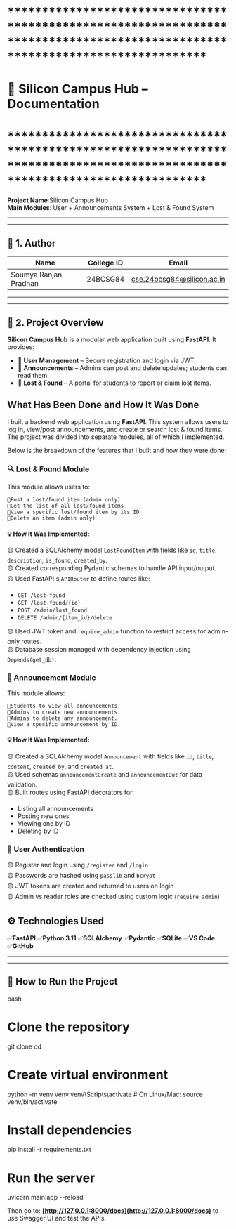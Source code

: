 # *****************************************************************************************************************************
#                                                📘 Silicon Campus Hub – Documentation
# *****************************************************************************************************************************

**Project Name**:Silicon Campus Hub\
**Main Modules**: User + Announcements System + Lost & Found System

---------------------------------------------------------------------------------------
---------------------------------------------------------------------------------------

## 👤 1. Author

| Name                   | College ID | Email                        |
|------------------------|------------|------------------------------|
| Soumya Ranjan Pradhan  | 24BCSG84   | cse.24bcsg84@silicon.ac.in   |

----------------------------------------------------------------------------------------
----------------------------------------------------------------------------------------

## 📌 2. Project Overview

**Silicon Campus Hub** is a modular web application built using **FastAPI**. It provides:

- 👥 **User Management** – Secure registration and login via JWT.
- 📢 **Announcements** – Admins can post and delete updates; students can read them.
- 🧳 **Lost & Found** – A portal for students to report or claim lost items.

## What Has Been Done and How It Was Done

I built a backend web application using **FastAPI**. This system allows users to log in, view/post announcements, and create or search lost & found items. The project was divided into separate modules, all of which I implemented.

Below is the breakdown of the features that I built and how they were done:

### 🔍 Lost & Found Module

This module allows users to:

    📌Post a lost/found item (admin only)
    📌Get the list of all lost/found items
    📌View a specific lost/found item by its ID
    📌Delete an item (admin only)

#### 💡 How It Was Implemented:

🟡 Created a SQLAlchemy model `LostFoundItem` with fields like `id`, `title`, `description`, `is_found`, `created_by`.  
🟡 Created corresponding Pydantic schemas to handle API input/output.  
🟡 Used FastAPI's `APIRouter` to define routes like:  

  * `GET /lost-found`
  * `GET /lost-found/{id}`
  * `POST /admin/lost_found`
  * `DELETE /admin/{item_id}/delete`  

🟡 Used JWT token and `require_admin` function to restrict access for admin-only routes.  
🟡 Database session managed with dependency injection using `Depends(get_db)`.  

### 📢 Announcement Module

 This module allows:

    📌Students to view all announcements.  
    📌Admins to create new announcements.  
    📌Admins to delete any announcement.    
    📌View a specific announcement by ID.  

#### 💡 How It Was Implemented:

🟡 Created a SQLAlchemy model `Announcement` with fields like `id`, `title`, `content`, `created_by`, and `created_at`.  
🟡 Used schemas `announcementCreate` and `announcementOut` for data validation.  
🟡 Built routes using FastAPI decorators for:  

  * Listing all announcements
  * Posting new ones
  * Viewing one by ID
  * Deleting by ID

### 👥 User Authentication

🟡 Register and login using `/register` and `/login`  
🟡 Passwords are hashed using `passlib` and `bcrypt`  
🟡 JWT tokens are created and returned to users on login  
🟡 Admin vs reader roles are checked using custom logic (`require_admin`)  

## ⚙️ Technologies Used

✅**FastAPI**
✅**Python 3.11**
✅**SQLAlchemy**
✅**Pydantic**
✅**SQLite**
✅**VS Code**
✅**GitHub**

----------------------------------------------------------------------------------------
----------------------------------------------------------------------------------------

## 🚀 How to Run the Project

bash
# Clone the repository
git clone <project-url>
cd <file-name>

# Create virtual environment
python -m venv venv
venv\Scripts\activate       # On Linux/Mac: source venv/bin/activate

# Install dependencies
pip install -r requirements.txt

# Run the server
uvicorn main:app --reload

Then go to: **[http://127.0.0.1:8000/docs](http://127.0.0.1:8000/docs)** to use Swagger UI and test the APIs.

